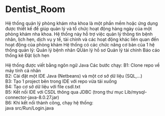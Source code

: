 # Dentist_Room

Hệ thống quản lý phòng khám nha khoa là một phần mềm hoặc ứng dụng được thiết kế để giúp quản lý và tổ chức hoạt động hàng ngày của một phòng khám nha khoa. Hệ thống này hỗ trợ việc quản lý thông tin bệnh nhân, lịch hẹn, dịch vụ y tế, tài chính và các hoạt động khác liên quan đến hoạt động của phòng khám
Hệ thống có các chức năng cơ bản của 1 hệ thống quản lý:
  Quản lý bệnh nhân
  QUản lý hồ sơ
  Quản lý tài chính
  Báo cáo thống kê
  Đặt lịch hẹn

Hệ thống được viết bằng ngôn ngữ Java
Các bước chạy:
  B1: Clone repo về máy tính cá nhân    
  B2: Cài đặt một IDE Java (Netbeans) và một cơ sở dữ liệu (SQL,...)    
  B3: Tạo 1 project bên trong IDE với repo vừa tải xuống     
  B4: Tạo cơ sở dữ liệu với file csdl.txt    
  B5: Kết nối IDE với CSDL thông qua JDBC (trong thư mục Lib/mysql-connector-java-8.0.27.jar)    
  B6: Khi kết nối thành công, chạy hệ thống:    
      java src/Run/Login.java

